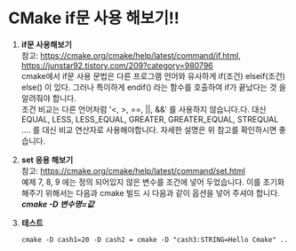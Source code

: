 # CMake if문 사용 해보기!!
1. **if문 사용해보기**</br>
	참고: https://cmake.org/cmake/help/latest/command/if.html, https://junstar92.tistory.com/209?category=980796</br>
	cmake에서 if문 사용 문법은 다른 프로그램 언어와 유사하게 if(조건) elseif(조건) else() 이 있다. 그러나 특이하게 endif() 라는 함수를 호출하여 if가 끝났다는 것 을 알려줘야 합니다.</br>
	조건 비교는 다른 언어처럼 '<, >, ==, ||, &&' 를 사용하지 않습니다.다. 대신 EQUAL, LESS, LESS_EQUAL, GREATER, GREATER_EQUAL, STREQUAL .... 를 대신 비교 연산자로 사용해야합니다. 자세한 설명은 위 참고를 확인하시면 좋습니다.

2. **set 응용 해보기**</br>
	참고: https://cmake.org/cmake/help/latest/command/set.html</br>
	예제 7, 8, 9 에는 정의 되어있지 않은 변수를 조건에 넣어 두었습니다.
	이를 초기화 해주기 위해서는 다음과 cmake 빌드 시 다음과 같이 옵션을 넣어 주셔야 합니다.
	***cmake -D 변수명=값***


3. **테스트**</br>

	`cmake -D cash1=20 -D cash2 = cmake -D "cash3:STRING=Hello Cmake" ..`
